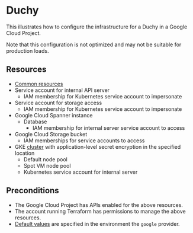 # Duchy

This illustrates how to configure the infrastructure for a Duchy in a Google
Cloud Project.

Note that this configuration is not optimized and may not be suitable for
production loads.

## Resources

*   [Common resources](../../modules/common)
*   Service account for internal API server
    *   IAM membership for Kubernetes service account to impersonate
*   Service account for storage access
    *   IAM membership for Kubernetes service account to impersonate
*   Google Cloud Spanner instance
    *   Database
        *   IAM membership for internal server service account to access
*   Google Cloud Storage bucket
    *   IAM memberships for service accounts to access
*   GKE [cluster](../../modules/cluster) with application-level secret
    encryption in the specified location
    *   Default node pool
    *   Spot VM node pool
    *   Kubernetes service account for internal server

## Preconditions

*   The Google Cloud Project has APIs enabled for the above resources.
*   The account running Terraform has permissions to manage the above resources.
*   [Default values](https://registry.terraform.io/providers/hashicorp/google/latest/docs/guides/provider_reference#provider-default-values-configuration)
    are specified in the environment the `google` provider.
